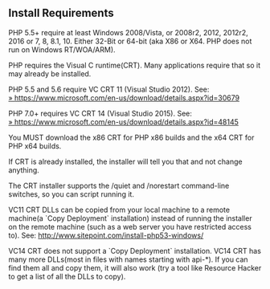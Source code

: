 Install Requirements
--------------------

PHP 5.5+ require at least Windows 2008/Vista, or 2008r2, 2012, 2012r2,
2016 or 7, 8, 8.1, 10. Either 32-Bit or 64-bit (aka X86 or X64. PHP does
not run on Windows RT/WOA/ARM).

PHP requires the Visual C runtime(CRT). Many applications require that
so it may already be installed.

PHP 5.5 and 5.6 require VC CRT 11 (Visual Studio 2012). See:
<a href="https://www.microsoft.com/en-us/download/details.aspx?id=30679" class="link external">» https://www.microsoft.com/en-us/download/details.aspx?id=30679</a>

PHP 7.0+ requires VC CRT 14 (Visual Studio 2015). See:
<a href="https://www.microsoft.com/en-us/download/details.aspx?id=48145" class="link external">» https://www.microsoft.com/en-us/download/details.aspx?id=48145</a>

You MUST download the x86 CRT for PHP x86 builds and the x64 CRT for PHP
x64 builds.

If CRT is already installed, the installer will tell you that and not
change anything.

The CRT installer supports the /quiet and /norestart command-line
switches, so you can script running it.

VC11 CRT DLLs can be copied from your local machine to a remote
machine(a \`Copy Deployment\` installation) instead of running the
installer on the remote machine (such as a web server you have
restricted access to). See:
http://www.sitepoint.com/install-php53-windows/

VC14 CRT does not support a \`Copy Deployment\` installation. VC14 CRT
has many more DLLs(most in files with names starting with api-\*). If
you can find them all and copy them, it will also work (try a tool like
Resource Hacker to get a list of all the DLLs to copy).

